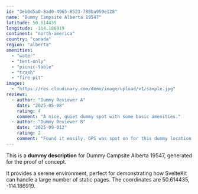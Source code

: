```yaml
---
id: "3eb0d5a0-8ad0-4965-8523-780ba959e128"
name: "Dummy Campsite Alberta 19547"
latitude: 50.614435
longitude: -114.186919
continent: "north-america"
country: "canada"
region: "alberta"
amenities:
  - "water"
  - "tent-only"
  - "picnic-table"
  - "trash"
  - "fire-pit"
images:
  - "https://res.cloudinary.com/demo/image/upload/v1/sample.jpg"
reviews:
  - author: "Dummy Reviewer A"
    date: "2025-05-08"
    rating: 4
    comment: "A nice, quiet dummy spot with some basic amenities."
  - author: "Dummy Reviewer B"
    date: "2025-09-012"
    rating: 2
    comment: "Found it easily. GPS was spot on for this dummy location."
---
```


This is a **dummy description** for Dummy Campsite Alberta 19547, generated for the proof of concept.

It provides a serene environment, perfect for demonstrating how SvelteKit can handle a large number of static pages. The coordinates are 50.614435, -114.186919.
